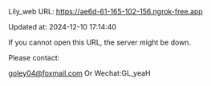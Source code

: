 Lily_web URL: https://ae6d-61-165-102-156.ngrok-free.app

Updated at: 2024-12-10 17:14:40

If you cannot open this URL, the server might be down.

Please contact: 

goley04@foxmail.com Or Wechat:GL_yeaH
